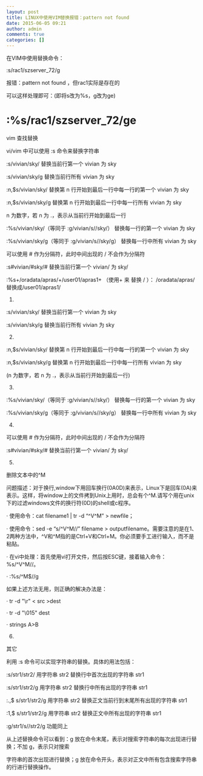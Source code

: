```yaml
---
layout: post
title: LINUX中使用VIM替换报错：pattern not found
date: 2015-06-05 09:21
author: admin
comments: true
categories: []
---
```

在VIM中使用替换命令：
 
:s/rac1/szserver_72/g
 
报错：pattern not found  ，但rac1实际是存在的
 
可以这样处理即可：(即将s改为%s，g改为ge)
 
:%s/rac1/szserver_72/ge
=====
vim 查找替换

vi/vim 中可以使用 :s 命令来替换字符串

:s/vivian/sky/ 替换当前行第一个 vivian 为 sky

:s/vivian/sky/g 替换当前行所有 vivian 为 sky

:n,$s/vivian/sky/ 替换第 n 行开始到最后一行中每一行的第一个 vivian 为 sky

:n,$s/vivian/sky/g 替换第 n 行开始到最后一行中每一行所有 vivian 为 sky

n 为数字，若 n 为 .，表示从当前行开始到最后一行

:%s/vivian/sky/（等同于 :g/vivian/s//sky/） 替换每一行的第一个 vivian 为 sky

:%s/vivian/sky/g（等同于 :g/vivian/s//sky/g） 替换每一行中所有 vivian 为 sky

可以使用 # 作为分隔符，此时中间出现的 / 不会作为分隔符

:s#vivian/#sky/# 替换当前行第一个 vivian/ 为 sky/

:%s+/oradata/apras/+/user01/apras1+ （使用+ 来 替换 / ）： /oradata/apras/替换成/user01/apras1/

1.

:s/vivian/sky/ 替换当前行第一个 vivian 为 sky

:s/vivian/sky/g 替换当前行所有 vivian 为 sky

2.

:n,$s/vivian/sky/ 替换第 n 行开始到最后一行中每一行的第一个 vivian 为 sky

:n,$s/vivian/sky/g 替换第 n 行开始到最后一行中每一行所有 vivian 为 sky

(n 为数字，若 n 为 .，表示从当前行开始到最后一行)

3.

:%s/vivian/sky/（等同于 :g/vivian/s//sky/） 替换每一行的第一个 vivian 为 sky

:%s/vivian/sky/g（等同于 :g/vivian/s//sky/g） 替换每一行中所有 vivian 为 sky

4.

可以使用 # 作为分隔符，此时中间出现的 / 不会作为分隔符

:s#vivian/#sky/# 替换当前行第一个 vivian/ 为 sky/

5.

删除文本中的^M

问题描述：对于换行,window下用回车换行(0A0D)来表示，Linux下是回车(0A)来表示。这样，将window上的文件拷到Unix上用时，总会有个^M.请写个用在unix下的过滤windows文件的换行符(0D)的shell或c程序。

· 使用命令：cat filename1 | tr -d “^V^M” > newfile；

· 使用命令：sed -e “s/^V^M//” filename > outputfilename。需要注意的是在1、2两种方法中，^V和^M指的是Ctrl+V和Ctrl+M。你必须要手工进行输入，而不是粘贴。

· 在vi中处理：首先使用vi打开文件，然后按ESC键，接着输入命令：%s/^V^M//。

· :%s/^M$//g

如果上述方法无用，则正确的解决办法是：

· tr -d "\r" < src >dest

· tr -d "\015" dest

· strings A>B

6.

其它

利用 :s 命令可以实现字符串的替换。具体的用法包括：

:s/str1/str2/ 用字符串 str2 替换行中首次出现的字符串 str1

:s/str1/str2/g 用字符串 str2 替换行中所有出现的字符串 str1

:.,$ s/str1/str2/g 用字符串 str2 替换正文当前行到末尾所有出现的字符串 str1

:1,$ s/str1/str2/g 用字符串 str2 替换正文中所有出现的字符串 str1

:g/str1/s//str2/g 功能同上

从上述替换命令可以看到：g 放在命令末尾，表示对搜索字符串的每次出现进行替换；不加 g，表示只对搜索

字符串的首次出现进行替换；g 放在命令开头，表示对正文中所有包含搜索字符串的行进行替换操作。


